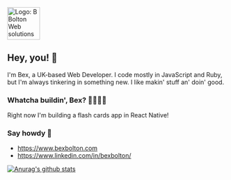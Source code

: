 <img src="https://user-images.githubusercontent.com/9282824/91348008-14245180-e7db-11ea-8139-605e44b4608d.png" alt="Logo: B Bolton Web solutions" width="75px">

## Hey, you! 🦊

I'm Bex, a UK-based Web Developer. I code mostly in JavaScript and Ruby, but I'm always tinkering in something new. I like makin' stuff an' doin' good.

### Whatcha buildin', Bex? 🔨👷🏻‍♀️

Right now I'm building a flash cards app in React Native!

### Say howdy 🤠
- https://www.bexbolton.com [](https://www.bexbolton.com)
- https://www.linkedin.com/in/bexbolton/ [](https://www.linkedin.com/in/bexbolton/)


[![Anurag's github stats](https://github-readme-stats.vercel.app/api?username=BexB1&count_private=true&show_icons=true&theme=tokyonight)](https://github.com/anuraghazra/github-readme-stats)

<!--
**BexB1/BexB1** is a ✨ _special_ ✨ repository because its `README.md` (this file) appears on your GitHub profile.

Here are some ideas to get you started:

- 🔭 I’m currently working on ...
- 🌱 I’m currently learning ...
- 👯 I’m looking to collaborate on ...
- 🤔 I’m looking for help with ...
- 💬 Ask me about ...
- 📫 How to reach me: ...
- 😄 Pronouns: ...
- ⚡ Fun fact: ...
-->
